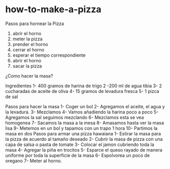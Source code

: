 # how-to-make-a-pizza
Pasos para hornear la Pizza
1) abrir el horno
2) meter la pizza
3) prender el horno
4) cerrar el horno
5) esperar el tiempo correspondiente
6) abrir el horno
7) sacar la pizza

¿Como hacer la masa?

Ingredientes
1- 400 gramos de harina de trigo
2 -200 ml de agua tibia
3- 2 cucharadas de aceite de oliva
4- 15 gramos de levadura fresca
5- 1 pizca de sal

Pasos para hacer la masa
1- Coger un bol
2- Agregamos el aceite, el agua y la levadura.
3- Mezclamos
4- Vamos añadiendo la harina poco a poco
5- Agregamos la sal seguimos mezclando
6- Mezclamos esta se vea homogenea
7- Sacamos la masa a la mesa
8- Amasamos hasta ver la masa lisa
9- Metemos en un bol y tapamos con un trapo 1 hora
10- Partimos la masa en dos
Pasos para armar una pizza hawaiana
1- Estirar la masa para la pizza de acuerdo al tamaño deseado
2- Cubrir la masa de pizza con una capa de salsa o pasta de tomate
3- Colocar el jamon cubriendo toda la masa
4- Agregar la piña en trocitos
5- Esparce el queso rayado de manera uniforme por toda la superficie de la masa
6- Espolvorea un poco de oregano
7- Meter al horno.